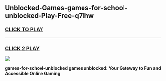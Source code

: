 
## Unblocked-Games-games-for-school-unblocked-Play-Free-q7lhw
<h3>
<a href="https://premium76.site?title=games-for-school-unblocked&ref=15A">CLICK TO PLAY</a></h3>
<hr>

<h3>
<a href="https://premium76.site?title=games-for-school-unblocked&ref=15A">CLICK 2 PLAY</a>
  
</h3>

<a href="https://premium76.site?title=games-for-school-unblocked&ref=15A"><img src="https://clearcache.store/games.png"></a>


**games-for-school-unblocked games unblocked: Your Gateway to Fun and Accessible Online Gaming**
